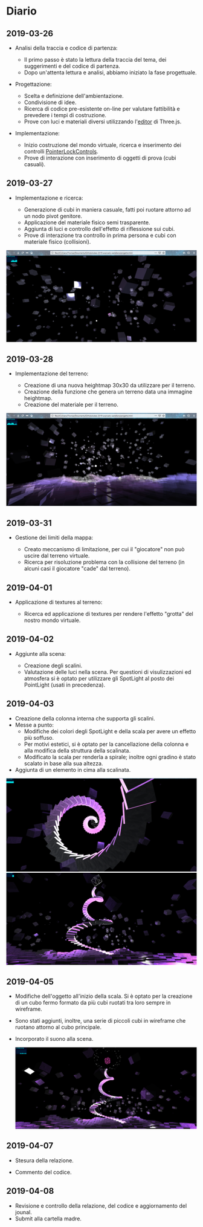 ﻿# Diario

## 2019-03-26

- Analisi della traccia e codice di partenza:

	- Il primo passo è stato la lettura della traccia del tema, dei suggerimenti e del codice di partenza.
	- Dopo un'attenta lettura e analisi, abbiamo iniziato la fase progettuale.

- Progettazione:

	- Scelta e definizione dell'ambientazione.
	- Condivisione di idee.
	- Ricerca di codice pre-esistente on-line per valutare fattibilità e prevedere i tempi di costruzione.
	- Prove con luci e materiali diversi utilizzando l'[editor](https://threejs.org/editor/) di Three.js.

- Implementazione:

	- Inizio costruzione del mondo virtuale, ricerca e inserimento dei controlli [PointerLockControls](https://threejs.org/examples/?q=controls#misc_controls_pointerlock).
	- Prove di interazione con inserimento di oggetti di prova (cubi casuali).

## 2019-03-27

- Implementazione e ricerca:

	- Generazione di cubi in maniera casuale, fatti poi ruotare attorno ad un nodo pivot genitore.
	- Applicazione del materiale fisico semi trasparente.
	- Aggiunta di luci e controllo dell'effetto di riflessione sui cubi.
	- Prove di interazione tra controllo in prima persona e cubi con materiale fisico (collisioni).

![cubi](screenshots/1.png)

## 2019-03-28

- Implementazione del terreno:

	- Creazione di una nuova heightmap 30x30 da utilizzare per il terreno.
	- Creazione della funzione che genera un terreno data una immagine heightmap.
	- Creazione del materiale per il terreno.

![terreno](screenshots/2.png)

## 2019-03-31

- Gestione dei limiti della mappa:

	- Creato meccanismo di limitazione, per cui il "giocatore" non può uscire dal terreno virtuale.
	- Ricerca per risoluzione problema con la collisione del terreno (in alcuni casi il giocatore "cade" dal terreno).

## 2019-04-01

- Applicazione di textures al terreno:

	- Ricerca ed applicazione di textures per rendere l'effetto "grotta" del nostro mondo virtuale.

## 2019-04-02

- Aggiunte alla scena:

	- Creazione degli scalini.
	- Valutazione delle luci nella scena. Per questioni di visulizzazioni ed atmosfera si è optato per utilizzare gli SpotLight al posto dei PointLight (usati in precedenza).

## 2019-04-03

- Creazione della colonna interna che supporta gli scalini.
- Messe a punto:
  - Modifiche dei colori degli SpotLight e della scala per avere un effetto più soffuso.
  - Per motivi estetici, si è optato per la cancellazione della colonna e alla modifica della struttura della  scalinata.
  - Modificato la scala per renderla a spirale; inoltre ogni gradino è stato scalato in base alla sua altezza.
- Aggiunta di un elemento in cima alla scalinata.

![spirale](screenshots/4.png)
![scala](screenshots/3.png)



## 2019-04-05

- Modifiche dell'oggetto all'inizio della scala. Si è optato per la creazione di un cubo fermo formato da più cubi ruotati tra loro sempre in wireframe.

- Sono stati aggiunti, inoltre, una serie di piccoli cubi in wireframe che ruotano attorno al cubo principale.

- Incorporato il suono alla scena.

  ![imgfinale](screenshots\6.png)

## 2019-04-07 

- Stesura della relazione.

- Commento del codice.

## 2019-04-08

- Revisione e controllo della relazione, del codice e aggiornamento del jounal.
- Submit alla cartella madre.